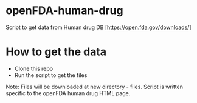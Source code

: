 # openFDA-human-drug
Script to get data from Human drug DB [https://open.fda.gov/downloads/] 

# How to get the data
* Clone this repo
* Run the script to get the files

Note: Files will be downloaded at new directory - files. Script is written specific to the openFDA human drug HTML page.  

